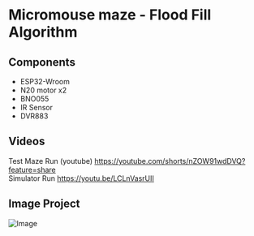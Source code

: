 ﻿# Micromouse maze - Flood Fill Algorithm
## Components
- ESP32-Wroom  
- N20 motor x2  
- BNO055  
- IR Sensor  
- DVR883
## Videos
Test Maze Run (youtube)
https://youtube.com/shorts/nZOW91wdDVQ?feature=share  
Simulator Run
https://youtu.be/LCLnVasrUII
## Image Project
![Image](https://github.com/user-attachments/assets/146d8f68-04f3-43c3-b6d8-a73fef4c4860)


